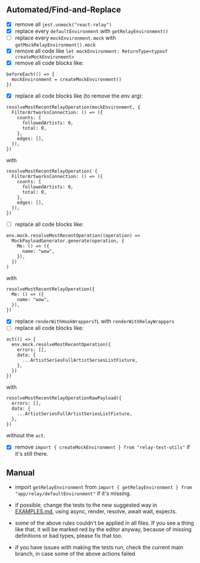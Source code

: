 ## Automated/Find-and-Replace
- [x] remove all `jest.unmock("react-relay")`
- [x] replace every `defaultEnvironment` with `getRelayEnvironment()`
- [ ] replace every `mockEnvironment.mock` with `getMockRelayEnvironment().mock`
- [x] remove all code like `let mockEnvironment: ReturnType<typeof createMockEnvironment>`
- [x] remove all code blocks like:
```
beforeEach(() => {
  mockEnvironment = createMockEnvironment()
})
```
- [x] replace all code blocks like (to remove the env arg):
```
resolveMostRecentRelayOperation(mockEnvironment, {
  FilterArtworksConnection: () => ({
    counts: {
      followedArtists: 0,
      total: 0,
    },
    edges: [],
  }),
})
```
with
```
resolveMostRecentRelayOperation( {
  FilterArtworksConnection: () => ({
    counts: {
      followedArtists: 0,
      total: 0,
    },
    edges: [],
  }),
})
```
- [ ] replace all code blocks like:
```
env.mock.resolveMostRecentOperation((operation) =>
  MockPayloadGenerator.generate(operation, {
    Me: () => ({
      name: "wow",
    }),
  })
)
```
with
```
resolveMostRecentRelayOperation({
  Me: () => ({
    name: "wow",
  }),
})
```
- [x] replace `renderWithHookWrappersTL` with `renderWithRelayWrappers`
- [ ] replace all code blocks like:
```
act(() => {
  env.mock.resolveMostRecentOperation({
    errors: [],
    data: {
      ...ArtistSeriesFullArtistSeriesListFixture,
    },
  })
})
```
with
```
resolveMostRecentRelayOperationRawPayload({
  errors: [],
  data: {
    ...ArtistSeriesFullArtistSeriesListFixture,
  },
})
```
without the `act`.
- [x] remove `import { createMockEnvironment } from "relay-test-utils"` if it's still there.


## Manual
- import `getRelayEnvironment` from `import { getRelayEnvironment } from "app/relay/defaultEnvironment"` if it's missing.
- if possible, change the tests to the new suggested way in [EXAMPLES.md](/EXAMPLES.md), using async, render, resolve, await wait, expects.
- some of the above rules couldn't be applied in all files. If you see a thing like that, it will be marked red by the editor anyway, because of missing definitions or bad types, please fix that too.

- if you have issues with making the tests run, check the current main branch, in case some of the above actions failed

